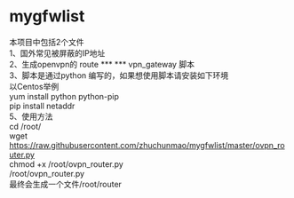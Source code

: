 # mygfwlist
本项目中包括2个文件<br>
1、国外常见被屏蔽的IP地址<br>
2、生成openvpn的 route *** *** vpn_gateway  脚本<br>
3、脚本是通过python 编写的，如果想使用脚本请安装如下环境<br>
以Centos举例<br>
yum install python python-pip<br>
pip install netaddr<br>
5、使用方法<br>
cd /root/<br>
wget https://raw.githubusercontent.com/zhuchunmao/mygfwlist/master/ovpn_router.py<br>
chmod +x /root/ovpn_router.py<br>
/root/ovpn_router.py<br>
最终会生成一个文件/root/router

